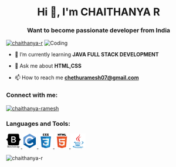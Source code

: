 
<h1 align="center">Hi 👋, I'm CHAITHANYA R</h1>
<h3 align="center">Want to become passionate developer from India</h3>
<img align="right" alt="Coding" width="400" src="https://cdni.iconscout.com/illustration/premium/thumb/coding-5945282-4911430.png">
<p align="left"> <a href="https://github.com/ryo-ma/github-profile-trophy"><img src="https://github-profile-trophy.vercel.app/?username=chaithanya-r" alt="chaithanya-r" /></a> </p>

- 🌱 I’m currently learning **JAVA FULL STACK DEVELOPMENT**

- 💬 Ask me about **HTML,CSS**

- 📫 How to reach me **chethuramesh07@gmail.com**

<h3 align="left">Connect with me:</h3>
<p align="left">
<a href="https://linkedin.com/in/chaithanya-ramesh" target="blank"><img align="center" src="https://raw.githubusercontent.com/rahuldkjain/github-profile-readme-generator/master/src/images/icons/Social/linked-in-alt.svg" alt="chaithanya-ramesh" height="30" width="40" /></a>
</p>

<h3 align="left">Languages and Tools:</h3>
<p align="left"> <a href="https://getbootstrap.com" target="_blank" rel="noreferrer"> <img src="https://raw.githubusercontent.com/devicons/devicon/master/icons/bootstrap/bootstrap-plain-wordmark.svg" alt="bootstrap" width="40" height="40"/> </a> <a href="https://www.cprogramming.com/" target="_blank" rel="noreferrer"> <img src="https://raw.githubusercontent.com/devicons/devicon/master/icons/c/c-original.svg" alt="c" width="40" height="40"/> </a> <a href="https://www.w3schools.com/css/" target="_blank" rel="noreferrer"> <img src="https://raw.githubusercontent.com/devicons/devicon/master/icons/css3/css3-original-wordmark.svg" alt="css3" width="40" height="40"/> </a> <a href="https://www.w3.org/html/" target="_blank" rel="noreferrer"> <img src="https://raw.githubusercontent.com/devicons/devicon/master/icons/html5/html5-original-wordmark.svg" alt="html5" width="40" height="40"/> </a> <a href="https://www.java.com" target="_blank" rel="noreferrer"> <img src="https://raw.githubusercontent.com/devicons/devicon/master/icons/java/java-original.svg" alt="java" width="40" height="40"/> </a> </p>

<p><img align="center" src="https://github-readme-stats.vercel.app/api/top-langs?username=chaithanya-r&show_icons=true&locale=en&layout=compact" alt="chaithanya-r" /></p>
